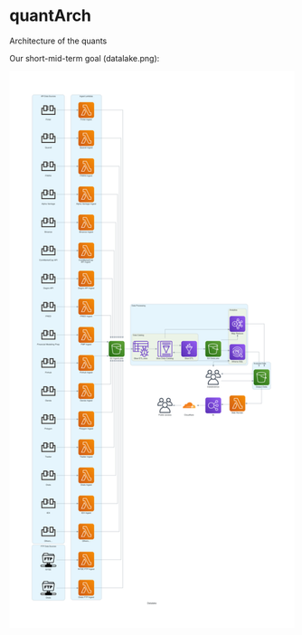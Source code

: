 # quantArch
Architecture of the quants

Our short-mid-term goal (datalake.png): 

![Architecture](datalake.png?raw=true "Architecture")